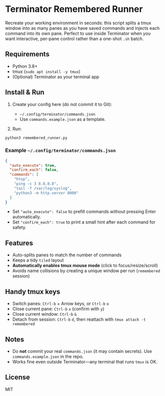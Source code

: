# Terminator Remembered Runner

Recreate your working environment in seconds: this script splits a tmux window into as many panes as you have saved commands and injects each command into its own pane. Perfect to use inside Terminator when you want interactive, per-pane control rather than a one-shot `.sh` batch.

## Requirements
- Python 3.8+
- tmux (`sudo apt install -y tmux`)
- (Optional) Terminator as your terminal app

## Install & Run
1. Create your config here (do not commit it to Git):
   - `~/.config/terminator/commands.json`
   - Use `commands.example.json` as a template.

2. Run:
```bash
python3 remembered_runner.py
```

### Example `~/.config/terminator/commands.json`
```json
{
  "auto_execute": true,
  "confirm_each": false,
  "commands": [
    "htop",
    "ping -c 3 8.8.8.8",
    "tail -f /var/log/syslog",
    "python3 -m http.server 8000"
  ]
}
```

- Set `"auto_execute": false` to prefill commands without pressing Enter automatically.
- Set `"confirm_each": true` to print a small hint after each command for safety.

## Features
- Auto-splits panes to match the number of commands
- Keeps a tidy `tiled` layout
- **Automatically enables tmux mouse mode** (click to focus/resize/scroll)
- Avoids name collisions by creating a unique window per run (`remembered` session)

## Handy tmux keys
- Switch panes: `Ctrl-b` + Arrow keys, or `Ctrl-b` `o`
- Close current pane: `Ctrl-b` `x` (confirm with `y`)
- Close current window: `Ctrl-b` `&`
- Detach from session: `Ctrl-b` `d`, then reattach with `tmux attach -t remembered`

## Notes
- Do **not** commit your real `commands.json` (it may contain secrets). Use `commands.example.json` in the repo.
- Works fine even outside Terminator—any terminal that runs `tmux` is OK.

## License
MIT
